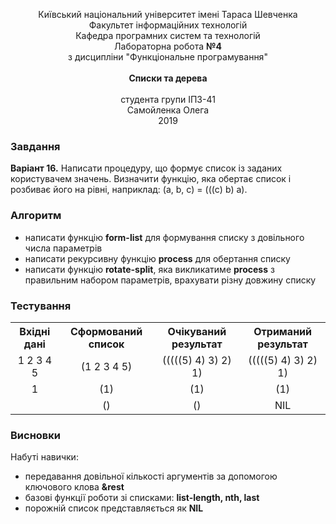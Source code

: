 <html>
	<p align="center">
		Київський національний університет імені Тараса Шевченка<br>
		Факультет інформаційних технологій<br>
		Кафедра програмних систем та технологій<br>
		Лабораторна робота <b>№4</b><br>
		з дисципліни "Функціональне програмування"<br>
		<br>
		<b>Списки та дерева</b><br>
		<br>
		студента групи IПЗ-41<br>
		Самойленка Олега<br>
		2019
	</p>
	<h3>Завдання</h3>
	<b>Варіант 16.</b> Написати процедуру, що формує список із заданих користувачем значень.
	Визначити функцію, яка обертає список і розбиває його на рівні, наприклад:
	(a, b, c) = (((c) b) a).
	<h3>Алгоритм</h3>
	<ul>
		<li>написати функцію <b>form-list</b> для формування списку з довільного числа параметрів</li>
		<li>написати рекурсивну функцію <b>process</b> для обертання списку</li>
		<li>написати функцію <b>rotate-split</b>, яка викликатиме <b>process</b> з правильним набором параметрів, 
			врахувати різну довжину списку</li>
	</ul>
	<h3>Тестування</h3>
	<table align=center>
		<tr align=center>
			<th>Вхідні дані</th>
			<th>Сформований список</th>
			<th>Очікуваний результат</th>
			<th>Отриманий результат</th>
		</tr>
		<tr align=center>
			<td>1 2 3 4 5</td>
			<td>(1 2 3 4 5)</td>
			<td>(((((5) 4) 3) 2) 1)</td>
			<td>(((((5) 4) 3) 2) 1)</td>
		</tr>
		<tr align=center>
			<td>1</td>
			<td>(1)</td>
			<td>(1)</td>
			<td>(1)</td>
		</tr>
		<tr align=center>
			<td></td>
			<td>()</td>
			<td>()</td>
			<td>NIL</td>
		</tr>
	</table>
	<h3>Висновки</h3>
	Набуті навички:
	<ul>
		<li>передавання довільної кількості аргументів за допомогою ключового клова <b>&rest</b></li>
		<li>базові функції роботи зі списками: <b>list-length, nth, last</b></li>
		<li>порожній список представляється як <b>NIL</b></li>
	</ul>
</html>
